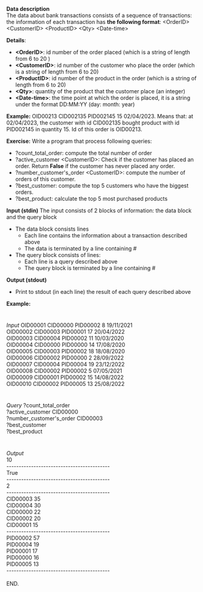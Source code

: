 **Data description**\
The data about bank transactions consists of a sequence of transactions: the information of each transaction has **the following format**:
\<OrderID>   \<CustomerID>      \<ProductID>   \<Qty>   \<Date-time>

**Details**:
- **\<OrderID>**: id number of the order placed (which is a string of length from 6 to 20 )
-	**\<CustomerID>**: id number of the customer who place the order (which is a string of length from 6 to 20)
-	**\<ProductID>**: id number of the product in the order (which is a string of length from 6 to 20)
-	**\<Qty>**: quantity of the product that the customer place (an integer)
-	**\<Date-time>**: the time point at which the order is placed, it is a string under the format DD:MM:YY  (day: month: year)

**Example:** OID00213  CID002135 PID002145 15 02/04/2023. Means that: at 02/04/2023, the customer with id CID002135 bought product with id PID002145 in quantity 15. Id of this order is OID00213.

**Exercise:**
Write a program that process following queries: 
-	?count_total_order: compute the total number of order
-	?active_customer \<CustomerID>: Check if the customer has placed an order. Return **False** if the customer has never placed any order.
-	?number_customer's_order \<CustomerID>: compute the number of orders of this customer.
- ?best_customer: compute the top 5 customers who have the biggest orders.
- ?best_product: calculate the top 5 most purchased products
  
**Input (stdin)**
The input consists of 2 blocks of information: the data block and the query block
-	The data block consists lines
    -	Each line contains the information about a transaction described above
    -	The data is terminated by a line containing #
-	The query block consists of lines:
    -	Each line is a query described above
    -	The query block is terminated by a line containing #

**Output (stdout)**
-	Print to stdout (in each line) the result of each query described above

**Example:**
 #
_Input_
OID00001 CID00000 PID00002 8 19/11/2021\
OID00002 CID00003 PID00001 17 20/04/2022\
OID00003 CID00004 PID00002 11 10/03/2020\
OID00004 CID00000 PID00000 14 17/08/2020\
OID00005 CID00003 PID00002 18 18/08/2020\
OID00006 CID00002 PID00000 2 28/09/2022\
OID00007 CID00004 PID00004 19 23/12/2022\
OID00008 CID00002 PID00002 5 07/05/2021\
OID00009 CID00001 PID00002 15 14/08/2022\
OID00010 CID00002 PID00005 13 25/08/2022



 
#
_Query_
?count_total_order\
?active_customer CID00000\
?number_customer's_order CID00003\
?best_customer\
?best_product


#
_Output_\
10\
------------------------------------------\
True\
------------------------------------------\
2\
------------------------------------------\
CID00003 35\
CID00004 30\
CID00000 22\
CID00002 20\
CID00001 15\
------------------------------------------\
PID00002 57\
PID00004 19\
PID00001 17\
PID00000 16\
PID00005 13\
------------------------------------------\
\
END.
